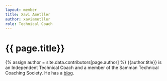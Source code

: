 ```yaml
---
layout: member
title: Xavi Ametller
author: xaviametller
role: Technical Coach
---
```


# {{ page.title}}
{% assign author = site.data.contributors[page.author] %}
{{author.title}} is an Independent Technical Coach and a member of the Samman Technical Coaching Society. He has a [blog]({{author.url}}).
